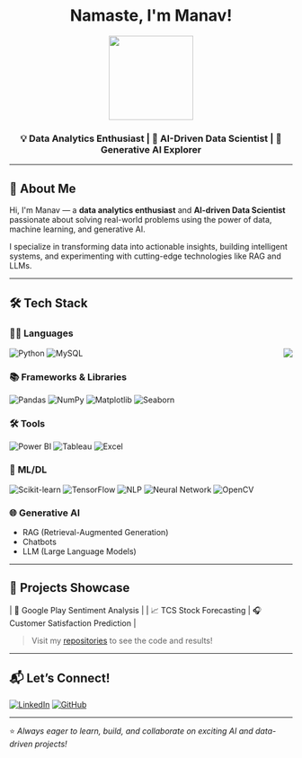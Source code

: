 
<h1 align="center"> Namaste, I'm Manav!</h1>
<p align="center">
  <img src="https://media2.giphy.com/media/v1.Y2lkPTc5MGI3NjExdGNjc2h3MHp4Y2pwMW5sMmcxZzBpbHB5YnF0YWdrOGI1eWowZDg1dCZlcD12MV9pbnRlcm5hbF9naWZfYnlfaWQmY3Q9Zw/VDMHgvx8N9U7UUlczQ/giphy.gif" width="150"/>
</p>

<h3 align="center">💡 Data Analytics Enthusiast | 🤖 AI-Driven Data Scientist | 🧠 Generative AI Explorer</h3>

---

## 🚀 About Me

Hi, I'm Manav — a **data analytics enthusiast** and **AI-driven Data Scientist** passionate about solving real-world problems using the power of data, machine learning, and generative AI.

I specialize in transforming data into actionable insights, building intelligent systems, and experimenting with cutting-edge technologies like RAG and LLMs.

---

## 🛠️ Tech Stack

### 🧑‍💻 **Languages**
![Python](https://img.shields.io/badge/Python-3776AB?style=for-the-badge&logo=python&logoColor=white)
![MySQL](https://img.shields.io/badge/MySQL-005C84?style=for-the-badge&logo=mysql&logoColor=white)
<img src="https://media1.giphy.com/media/v1.Y2lkPTc5MGI3NjExdnM0dTFnY2g2YWluZWFtcDF1dWw5bXBmN2J5ZnA2b20ybmRoZmNzZSZlcD12MV9pbnRlcm5hbF9naWZfYnlfaWQmY3Q9Zw/AdtB8TtizElk0OrRGR/giphy.gif" align="right" />

### 📚 **Frameworks & Libraries**
![Pandas](https://img.shields.io/badge/Pandas-150458?style=for-the-badge&logo=pandas&logoColor=white)
![NumPy](https://img.shields.io/badge/NumPy-013243?style=for-the-badge&logo=numpy&logoColor=white)
![Matplotlib](https://img.shields.io/badge/Matplotlib-11557c?style=for-the-badge&logo=matplotlib&logoColor=white)
![Seaborn](https://img.shields.io/badge/Seaborn-00CED1?style=for-the-badge)

### 🛠️ **Tools**
![Power BI](https://img.shields.io/badge/Power%20BI-F2C811?style=for-the-badge&logo=powerbi&logoColor=black)
![Tableau](https://img.shields.io/badge/Tableau-E97627?style=for-the-badge&logo=tableau&logoColor=white)
![Excel](https://img.shields.io/badge/Excel-217346?style=for-the-badge&logo=microsoft-excel&logoColor=white)

### 🤖 **ML/DL**
![Scikit-learn](https://img.shields.io/badge/Scikit--learn-F7931E?style=for-the-badge&logo=scikit-learn&logoColor=white)
![TensorFlow](https://img.shields.io/badge/TensorFlow-FF6F00?style=for-the-badge&logo=tensorflow&logoColor=white)
![NLP](https://img.shields.io/badge/NLP-8E44AD?style=for-the-badge&logo=openai&logoColor=white)
![Neural Network](https://img.shields.io/badge/Neural%20Network-00C853?style=for-the-badge&logo=ai&logoColor=white)
![OpenCV](https://img.shields.io/badge/OpenCV-5C3EE8?style=for-the-badge&logo=opencv&logoColor=white)

### 🌐 **Generative AI**
- RAG (Retrieval-Augmented Generation)
- Chatbots
- LLM (Large Language Models)

---

## 📸 Projects Showcase

| 📱 Google Play Sentiment Analysis | | 📈 TCS Stock Forecasting | 🎧 Customer Satisfaction Prediction |


> Visit my [repositories](https://github.com/ManavKumar5?tab=repositories) to see the code and results!

---

## 📬 Let’s Connect!

[![LinkedIn](https://img.shields.io/badge/LinkedIn-blue?style=for-the-badge&logo=linkedin&logoColor=white)](https://www.linkedin.com/in/kumarmannavv/)
[![GitHub](https://img.shields.io/badge/GitHub-black?style=for-the-badge&logo=github&logoColor=white)](https://github.com/ManavKumar5)

---

⭐️ *Always eager to learn, build, and collaborate on exciting AI and data-driven projects!*
